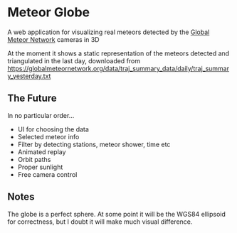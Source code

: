 # Meteor Globe

A web application for visualizing real meteors detected by the [Global Meteor Network](https://globalmeteornetwork.org/) cameras in 3D

At the moment it shows a static representation of the meteors detected and triangulated in the last day, downloaded from  
https://globalmeteornetwork.org/data/traj_summary_data/daily/traj_summary_yesterday.txt

## The Future

In no particular order...

-   UI for choosing the data
-   Selected meteor info
-   Filter by detecting stations, meteor shower, time etc
-   Animated replay
-   Orbit paths
-   Proper sunlight
-   Free camera control

## Notes

The globe is a perfect sphere. At some point it will be the WGS84 ellipsoid for correctness, but I doubt it will make much visual difference.
